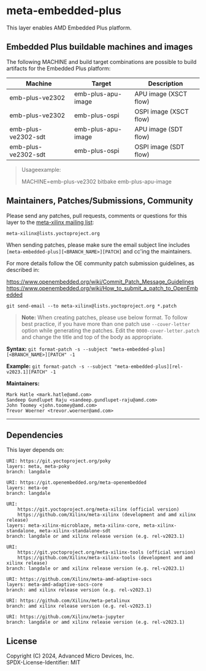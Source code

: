 # meta-embedded-plus

This layer enables AMD Embedded Plus platform.

## Embedded Plus buildable machines and images

The following MACHINE and build target combinations are possible to build artifacts for
the Embedded Plus platform:

| Machine             | Target             | Description            |
|---------------------|--------------------|------------------------|
| emb-plus-ve2302     | emb-plus-apu-image | APU image (XSCT flow)  |
| emb-plus-ve2302     | emb-plus-ospi      | OSPI image (XSCT flow) |
| emb-plus-ve2302-sdt | emb-plus-apu-image | APU image (SDT flow)   |
| emb-plus-ve2302-sdt | emb-plus-ospi      | OSPI image (SDT flow)  |

> Usageexample:
>
> MACHINE=emb-plus-ve2302 bitbake emb-plus-apu-image

## Maintainers, Patches/Submissions, Community

Please send any patches, pull requests, comments or questions for this layer to
the [meta-xilinx mailing list](https://lists.yoctoproject.org/g/meta-xilinx):

	meta-xilinx@lists.yoctoproject.org

When sending patches, please make sure the email subject line includes
`[meta-embedded-plus][<BRANCH_NAME>][PATCH]` and cc'ing the maintainers.

For more details follow the OE community patch submission guidelines, as described in:

https://www.openembedded.org/wiki/Commit_Patch_Message_Guidelines
https://www.openembedded.org/wiki/How_to_submit_a_patch_to_OpenEmbedded

`git send-email --to meta-xilinx@lists.yoctoproject.org *.patch`

> **Note:** When creating patches, please use below format. To follow best practice,
> if you have more than one patch use `--cover-letter` option while generating the
> patches. Edit the `0000-cover-letter.patch` and change the title and top of the
> body as appropriate.

**Syntax:**
`git format-patch -s --subject "meta-embedded-plus][<BRANCH_NAME>][PATCH" -1`

**Example:**
`git format-patch -s --subject "meta-embedded-plus][rel-v2023.1][PATCH" -1`

**Maintainers:**

	Mark Hatle <mark.hatle@amd.com>
	Sandeep Gundlupet Raju <sandeep.gundlupet-raju@amd.com>
	John Toomey <john.toomey@amd.com>
	Trevor Woerner <trevor.woerner@amd.com>
---
## Dependencies

This layer depends on:

	URI: https://git.yoctoproject.org/poky
	layers: meta, meta-poky
	branch: langdale

	URI: https://git.openembedded.org/meta-openembedded
	layers: meta-oe
	branch: langdale

	URI:
        https://git.yoctoproject.org/meta-xilinx (official version)
        https://github.com/Xilinx/meta-xilinx (development and amd xilinx release)
	layers: meta-xilinx-microblaze, meta-xilinx-core, meta-xilinx-standalone, meta-xilinx-standalone-sdt
	branch: langdale or amd xilinx release version (e.g. rel-v2023.1)

	URI:
        https://git.yoctoproject.org/meta-xilinx-tools (official version)
        https://github.com/Xilinx/meta-xilinx-tools (development and amd xilinx release)
	branch: langdale or amd xilinx release version (e.g. rel-v2023.1)

	URI: https://github.com/Xilinx/meta-amd-adaptive-socs
	layers: meta-amd-adaptive-socs-core 
	branch: amd xilinx release version (e.g. rel-v2023.1)

	URI: https://github.com/Xilinx/meta-petalinux
	branch: amd xilinx release version (e.g. rel-v2023.1)

	URI: https://github.com/Xilinx/meta-jupyter
	branch: langdale or amd xilinx release version (e.g. rel-v2023.1)

## License

Copyright (C) 2024, Advanced Micro Devices, Inc.\
SPDX-License-Identifier: MIT
